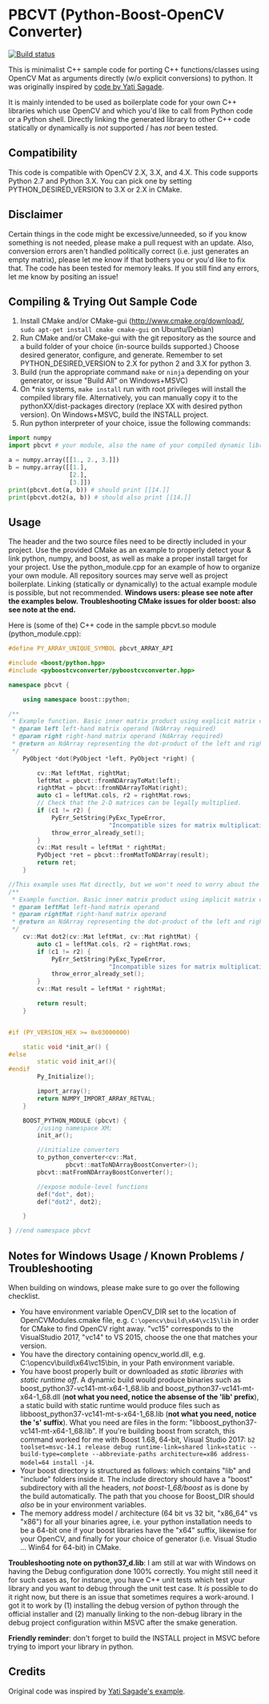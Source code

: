 PBCVT (Python-Boost-OpenCV Converter)
==================

[![Build status](https://ci.appveyor.com/api/projects/status/j7g20fmgawyriljo?svg=true)](https://ci.appveyor.com/project/Algomorph/pyboostcvconverter)


This is minimalist C++ sample code for porting C++ functions/classes using OpenCV Mat as arguments directly (w/o explicit conversions) to python. It was originally inspired by [code by Yati Sagade](https://github.com/yati-sagade/blog-content/blob/master/content/numpy-boost-python-opencv.rst). 

It is mainly intended to be used as boilerplate code for your own C++ libraries which use OpenCV and which you'd like to call from Python code or a Python shell. Directly linking the generated library to other C++ code statically or dynamically is _not_ supported / has _not_ been tested. 

Compatibility
-----------------
This code is compatible with OpenCV 2.X, 3.X, and 4.X.
This code supports Python 2.7 and Python 3.X. You can pick one by setting PYTHON_DESIRED_VERSION to 3.X or 2.X in CMake.

Disclaimer
-----------------
Certain things in the code might be excessive/unneeded, so if you know something is not needed, please make a pull request with an update. Also, conversion errors aren't handled politically correct (i.e. just generates an empty matrix), please let me know if that bothers you or you'd like to fix that.
The code has been tested for memory leaks. If you still find any errors, let me know by positing an issue! 

Compiling & Trying Out Sample Code
----------------------
1. Install CMake and/or CMake-gui (http://www.cmake.org/download/, ```sudo apt-get install cmake cmake-gui``` on Ubuntu/Debian)
2. Run CMake and/or CMake-gui with the git repository as the source and a build folder of your choice (in-source builds supported.) Choose desired generator, configure, and generate. Remember to set PYTHON_DESIRED_VERSION to 2.X for python 2 and 3.X for python 3.
3. Build (run the appropriate command ```make``` or ```ninja``` depending on your generator, or issue "Build All" on Windows+MSVC)
4. On *nix systems, ```make install``` run with root privileges will install the compiled library file. Alternatively, you can manually copy it to the pythonXX/dist-packages directory (replace XX with desired python version). On Windows+MSVC, build the INSTALL project.
5. Run python interpreter of your choice, issue the following commands:
```python
import numpy
import pbcvt # your module, also the name of your compiled dynamic library file w/o the extension

a = numpy.array([[1., 2., 3.]])
b = numpy.array([[1.],
                 [2.],
                 [3.]])
print(pbcvt.dot(a, b)) # should print [[14.]]
print(pbcvt.dot2(a, b)) # should also print [[14.]]
```

Usage
----------------
The header and the two source files need to be directly included in your project. Use the provided CMake as an example to properly detect your & link python, numpy, and boost, as well as make a proper install target for your project. Use the python_module.cpp for an example of how to organize your own module. All repository sources may serve well as project boilerplate. Linking (statically or dynamically) to the actual example module is possible, but not recommended. **Windows users: please see note after the examples below.** **Troubleshooting CMake issues for older boost: also see note at the end.**

Here is (some of the) C++ code in the sample pbcvt.so module (python_module.cpp):

```c++
#define PY_ARRAY_UNIQUE_SYMBOL pbcvt_ARRAY_API

#include <boost/python.hpp>
#include <pyboostcvconverter/pyboostcvconverter.hpp>

namespace pbcvt {

    using namespace boost::python;

/**
 * Example function. Basic inner matrix product using explicit matrix conversion.
 * @param left left-hand matrix operand (NdArray required)
 * @param right right-hand matrix operand (NdArray required)
 * @return an NdArray representing the dot-product of the left and right operands
 */
    PyObject *dot(PyObject *left, PyObject *right) {

        cv::Mat leftMat, rightMat;
        leftMat = pbcvt::fromNDArrayToMat(left);
        rightMat = pbcvt::fromNDArrayToMat(right);
        auto c1 = leftMat.cols, r2 = rightMat.rows;
        // Check that the 2-D matrices can be legally multiplied.
        if (c1 != r2) {
            PyErr_SetString(PyExc_TypeError,
                            "Incompatible sizes for matrix multiplication.");
            throw_error_already_set();
        }
        cv::Mat result = leftMat * rightMat;
        PyObject *ret = pbcvt::fromMatToNDArray(result);
        return ret;
    }

//This example uses Mat directly, but we won't need to worry about the conversion
/**
 * Example function. Basic inner matrix product using implicit matrix conversion.
 * @param leftMat left-hand matrix operand
 * @param rightMat right-hand matrix operand
 * @return an NdArray representing the dot-product of the left and right operands
 */
    cv::Mat dot2(cv::Mat leftMat, cv::Mat rightMat) {
        auto c1 = leftMat.cols, r2 = rightMat.rows;
        if (c1 != r2) {
            PyErr_SetString(PyExc_TypeError,
                            "Incompatible sizes for matrix multiplication.");
            throw_error_already_set();
        }
        cv::Mat result = leftMat * rightMat;

        return result;
    }


#if (PY_VERSION_HEX >= 0x03000000)

    static void *init_ar() {
#else
        static void init_ar(){
#endif
        Py_Initialize();

        import_array();
        return NUMPY_IMPORT_ARRAY_RETVAL;
    }

    BOOST_PYTHON_MODULE (pbcvt) {
        //using namespace XM;
        init_ar();

        //initialize converters
        to_python_converter<cv::Mat,
                pbcvt::matToNDArrayBoostConverter>();
        pbcvt::matFromNDArrayBoostConverter();

        //expose module-level functions
        def("dot", dot);
        def("dot2", dot2);

    }

} //end namespace pbcvt
```
Notes for Windows Usage / Known Problems / Troubleshooting
----------------
When building on windows, please make sure to go over the following checklist.
- You have environment variable OpenCV_DIR set to the location of OpenCVModules.cmake file, e.g. ```C:\opencv\build\x64\vc15\lib``` in order for CMake to find OpenCV right away. "vc15" corresponds to the VisualStudio 2017, "vc14" to VS 2015, choose the one that matches your version.
- You have the directory containing opencv_world<your OpenCV version>.dll, e.g. C:\opencv\build\x64\vc15\bin, in your Path environment variable.
- You have boost properly built or downloaded as *static libraries* with *static runtime off*. A dynamic build would produce binaries such as boost_python37-vc141-mt-x64-1_68.lib and boost_python37-vc141-mt-x64-1_68.dll (**not what you need, notice the absense of the 'lib' prefix**), a static build with static runtime would produce files such as libboost_python37-vc141-mt-s-x64-1_68.lib (**not what you need, notice the 's' suffix**). What you need are files in the form: "libboost_python37-vc141-mt-x64-1_68.lib". If you're building boost from scratch, this command worked for me with Boost 1.68, 64-bit, Visual Studio 2017: ```b2 toolset=msvc-14.1 release debug runtime-link=shared link=static --build-type=complete --abbreviate-paths architecture=x86 address-model=64 install -j4```.
- Your boost directory is structured as follows: <your choice of Boost_DIR> which contains "lib" and "include" folders inside it. The include directory should have a "boost" subdirectory with all the headers, *not boost-1_68/boost* as is done by the build automatically. The path that you choose for Boost_DIR should *also* be in your environment variables.
- The memory address model / architecture (64 bit vs 32 bit, "x86_64" vs "x86") for all your binaries agree, i.e. your python installation needs to be a 64-bit one if your boost libraries have the "x64" suffix, likewise for your OpenCV, and finally for your choice of generator (i.e. Visual Studio ... Win64 for 64-bit) in CMake.

**Troubleshooting note on python37_d.lib**: I am still at war with Windows on having the Debug configuration done 100% correctly. You might still need it for such cases as, for instance, you have C++ unit tests which test your library and you want to debug through the unit test case. It *is* possible to do it right now, but there is an issue that sometimes requires a work-around. I got it to work by (1) installing the debug version of python through the official installer and (2) manually linking to the non-debug library in the debug project configuration within MSVC after the smake generation.

**Friendly reminder**: don't forget to build the INSTALL project in MSVC before trying to import your library in python.
    
Credits
----------------
Original code was inspired by [Yati Sagade's example](https://github.com/yati-sagade/blog-content/blob/master/content/numpy-boost-python-opencv.rst).
